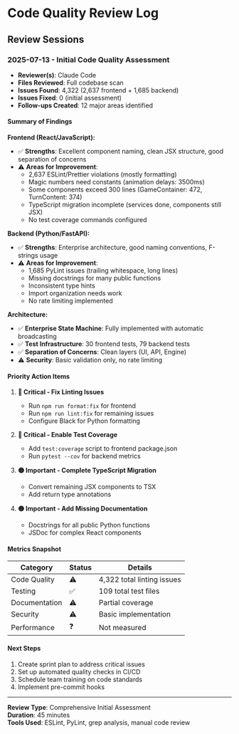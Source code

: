 # Code Quality Review Log

## Review Sessions

### 2025-07-13 - Initial Code Quality Assessment

- **Reviewer(s)**: Claude Code
- **Files Reviewed**: Full codebase scan
- **Issues Found**: 4,322 (2,637 frontend + 1,685 backend)
- **Issues Fixed**: 0 (initial assessment)
- **Follow-ups Created**: 12 major areas identified

#### Summary of Findings

**Frontend (React/JavaScript):**
- ✅ **Strengths**: Excellent component naming, clean JSX structure, good separation of concerns
- ⚠️ **Areas for Improvement**: 
  - 2,637 ESLint/Prettier violations (mostly formatting)
  - Magic numbers need constants (animation delays: 3500ms)
  - Some components exceed 300 lines (GameContainer: 472, TurnContent: 374)
  - TypeScript migration incomplete (services done, components still JSX)
  - No test coverage commands configured

**Backend (Python/FastAPI):**
- ✅ **Strengths**: Enterprise architecture, good naming conventions, F-strings usage
- ⚠️ **Areas for Improvement**:
  - 1,685 PyLint issues (trailing whitespace, long lines)
  - Missing docstrings for many public functions
  - Inconsistent type hints
  - Import organization needs work
  - No rate limiting implemented

**Architecture:**
- ✅ **Enterprise State Machine**: Fully implemented with automatic broadcasting
- ✅ **Test Infrastructure**: 30 frontend tests, 79 backend tests
- ✅ **Separation of Concerns**: Clean layers (UI, API, Engine)
- ⚠️ **Security**: Basic validation only, no rate limiting

#### Priority Action Items

1. **🔴 Critical - Fix Linting Issues**
   - Run `npm run format:fix` for frontend
   - Run `npm run lint:fix` for remaining issues
   - Configure Black for Python formatting

2. **🔴 Critical - Enable Test Coverage**
   - Add `test:coverage` script to frontend package.json
   - Run `pytest --cov` for backend metrics

3. **🟡 Important - Complete TypeScript Migration**
   - Convert remaining JSX components to TSX
   - Add return type annotations

4. **🟡 Important - Add Missing Documentation**
   - Docstrings for all public Python functions
   - JSDoc for complex React components

#### Metrics Snapshot

| Category | Status | Details |
|----------|--------|---------|
| Code Quality | ⚠️ | 4,322 total linting issues |
| Testing | ✅ | 109 total test files |
| Documentation | ⚠️ | Partial coverage |
| Security | ⚠️ | Basic implementation |
| Performance | ❓ | Not measured |

#### Next Steps

1. Create sprint plan to address critical issues
2. Set up automated quality checks in CI/CD
3. Schedule team training on code standards
4. Implement pre-commit hooks

---

**Review Type**: Comprehensive Initial Assessment  
**Duration**: 45 minutes  
**Tools Used**: ESLint, PyLint, grep analysis, manual code review